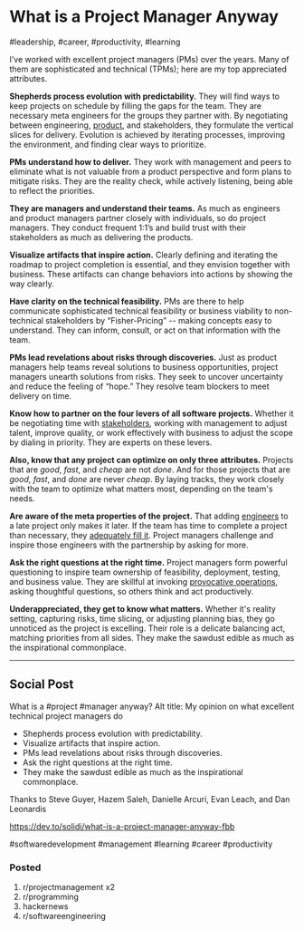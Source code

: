 # What is a Project Manager Anyway
#leadership, #career, #productivity, #learning

I’ve worked with excellent project managers (PMs) over the years. Many of them are sophisticated and technical (TPMs); here are my top appreciated attributes.

**Shepherds process evolution with predictability.** They will find ways to keep projects on schedule by filling the gaps for the team. They are necessary meta engineers for the groups they partner with. By negotiating between engineering, [product](https://dev.to/solidi/what-is-a-product-manager-anyway-3pc4), and stakeholders, they formulate the vertical slices for delivery. Evolution is achieved by iterating processes, improving the environment, and finding clear ways to prioritize.

**PMs understand how to deliver.** They work with management and peers to eliminate what is not valuable from a product perspective and form plans to mitigate risks. They are the reality check, while actively listening, being able to reflect the priorities.

**They are managers and understand their teams.** As much as engineers and product managers partner closely with individuals, so do project managers. They conduct frequent 1:1’s and build trust with their stakeholders as much as delivering the products.

**Visualize artifacts that inspire action.** Clearly defining and iterating the roadmap to project completion is essential, and they envision together with business. These artifacts can change behaviors into actions by showing the way clearly.

**Have clarity on the technical feasibility.** PMs are there to help communicate sophisticated technical feasibility or business viability to non-technical stakeholders by “Fisher-Pricing” -- making concepts easy to understand. They can inform, consult, or act on that information with the team.

**PMs lead revelations about risks through discoveries.** Just as product managers help teams reveal solutions to business opportunities, project managers unearth solutions from risks. They seek to uncover uncertainty and reduce the feeling of “hope.” They resolve team blockers to meet delivery on time.

**Know how to partner on the four levers of all software projects.** Whether it be negotiating time with [stakeholders](https://medium.com/hackernoon/the-springboard-pattern-340e00379404), working with management to adjust talent, improve quality, or work effectively with business to adjust the scope by dialing in priority. They are experts on these levers.

**Also, know that any project can optimize on only three attributes.** Projects that are *good*, *fast*, and *cheap* are not *done*. And for those projects that are *good*, *fast*, and *done* are never *cheap*. By laying tracks, they work closely with the team to optimize what matters most, depending on the team's needs.

**Are aware of the meta properties of the project.** That adding [engineers](https://dev.to/solidi/what-is-an-engineering-manager-anyway-4and) to a late project only makes it later. If the team has time to complete a project than necessary, they [adequately fill it](https://en.wikipedia.org/wiki/Parkinson%27s_law). Project managers challenge and inspire those engineers with the partnership by asking for more.

**Ask the right questions at the right time.** Project managers form powerful questioning to inspire team ownership of feasibility, deployment, testing, and business value. They are skillful at invoking [provocative operations](https://en.wikipedia.org/wiki/Po_(lateral_thinking)), asking thoughtful questions, so others think and act productively.

**Underappreciated, they get to know what matters.** Whether it's reality setting, capturing risks, time slicing, or adjusting planning bias, they go unnoticed as the project is excelling. Their role is a delicate balancing act, matching priorities from all sides. They make the sawdust edible as much as the inspirational commonplace.

---

## Social Post

What is a #project #manager anyway?
Alt title: My opinion on what excellent technical project managers do

- Shepherds process evolution with predictability.
- Visualize artifacts that inspire action.
- PMs lead revelations about risks through discoveries.
- Ask the right questions at the right time.
- They make the sawdust edible as much as the inspirational commonplace.

Thanks to Steve Guyer, Hazem Saleh, Danielle Arcuri, Evan Leach, and Dan Leonardis

https://dev.to/solidi/what-is-a-project-manager-anyway-fbb

#softwaredevelopment #management #learning #career #productivity

### Posted

1. r/projectmanagement x2
1. r/programming
1. hackernews
1. r/softwareengineering
